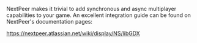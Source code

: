 NextPeer makes it trivial to add synchronous and async multiplayer capabilities to your game. An excellent integration guide can be found on NextPeer's documentation pages:

https://nextpeer.atlassian.net/wiki/display/NS/libGDX